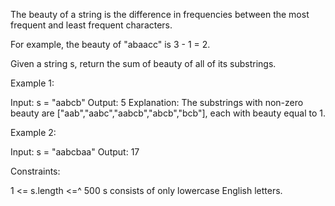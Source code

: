 The beauty of a string is the difference in frequencies between the most
frequent and least frequent characters.


For example, the beauty of "abaacc" is 3 - 1 = 2.


Given a string s, return the sum of beauty of all of its substrings.


Example 1:


Input: s = "aabcb"
Output: 5
Explanation: The substrings with non-zero beauty are
["aab","aabc","aabcb","abcb","bcb"], each with beauty equal to 1.

Example 2:


Input: s = "aabcbaa"
Output: 17



Constraints:


1 <= s.length <=^ 500
s consists of only lowercase English letters.




